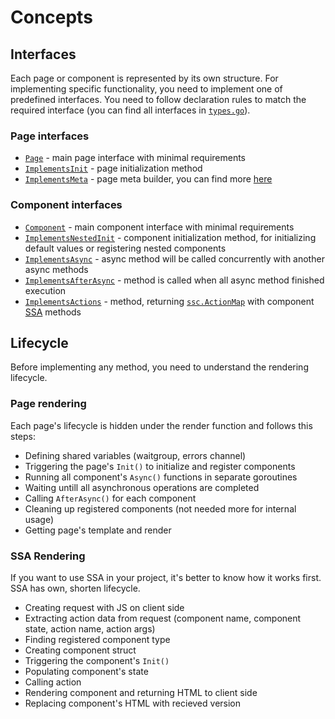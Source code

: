 # Concepts

## Interfaces

Each page or component is represented by its own structure.
For implementing specific functionality, you need to implement one of predefined interfaces. You need to follow declaration rules to match the required interface (you can find all interfaces in [`types.go`](https://github.com/yuriizinets/ssceng/blob/master/types.go#L59)).  

### Page interfaces

- [`Page`](https://github.com/yuriizinets/ssceng/blob/master/types.go#L51) - main page interface with minimal requirements
- [`ImplementsInit`](https://github.com/yuriizinets/ssceng/blob/master/types.go#L61) - page initialization method
- [`ImplementsMeta`](https://github.com/yuriizinets/ssceng/blob/master/types.go#L61) - page meta builder, you can find more [here](https://ssceng.codes/docs/extended.html#meta-builder)

### Component interfaces

- [`Component`](https://github.com/yuriizinets/ssceng/blob/master/types.go#L57) - main component interface with minimal requirements
- [`ImplementsNestedInit`](https://github.com/yuriizinets/ssceng/blob/master/types.go#L65) - component initialization method, for initializing default values or registering nested components
- [`ImplementsAsync`](https://github.com/yuriizinets/ssceng/blob/master/types.go#L69) - async method will be called concurrently with another async methods
- [`ImplementsAfterAsync`](https://github.com/yuriizinets/ssceng/blob/master/types.go#L73) - method is called when all async method finished execution
- [`ImplementsActions`](https://github.com/yuriizinets/ssceng/blob/master/types.go#L77) - method, returning [`ssc.ActionMap`](https://github.com/yuriizinets/ssceng/blob/master/types.go#L11) with component [SSA](https://ssceng.codes/docs/extended.html#server-side-actions-ssa) methods

## Lifecycle

Before implementing any method, you need to understand the rendering lifecycle.  

### Page rendering

Each page's lifecycle is hidden under the render function and follows this steps:

- Defining shared variables (waitgroup, errors channel)
- Triggering the page's `Init()` to initialize and register components
- Running all component's `Async()` functions in separate goroutines
- Waiting untill all asynchronous operations are completed
- Calling `AfterAsync()` for each component
- Cleaning up registered components (not needed more for internal usage)
- Getting page's template and render

### SSA Rendering

If you want to use SSA in your project, it's better to know how it works first. SSA has own, shorten lifecycle.  

- Creating request with JS on client side
- Extracting action data from request (component name, component state, action name, action args)
- Finding registered component type
- Creating component struct
- Triggering the component's `Init()`
- Populating component's state
- Calling action
- Rendering component and returning HTML to client side
- Replacing component's HTML with recieved version
